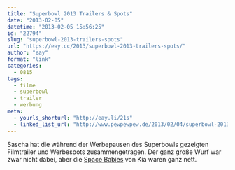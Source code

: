 ```yaml
---
title: "Superbowl 2013 Trailers & Spots"
date: "2013-02-05"
datetime: "2013-02-05 15:56:25"
id: "22794"
slug: "superbowl-2013-trailers-spots"
url: "https://eay.cc/2013/superbowl-2013-trailers-spots/"
author: "eay"
format: "link"
categories:
  - 0815
tags:
  - filme
  - superbowl
  - trailer
  - werbung
meta:
  - yourls_shorturl: "http://eay.li/21s"
  - linked_list_url: "http://www.pewpewpew.de/2013/02/04/superbowl-2013-trailers-spots/"
---
```


Sascha hat die während der Werbepausen des Superbowls gezeigten Filmtrailer und Werbespots zusammengetragen. Der ganz große Wurf war zwar nicht dabei, aber die [Space Babies](http://www.youtube.com/watch?v=t535BjVmXq8) von Kia waren ganz nett.
